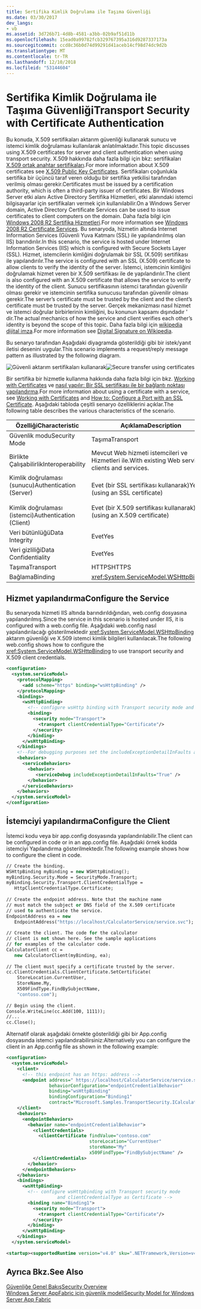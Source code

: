 ```yaml
---
title: Sertifika Kimlik Doğrulama ile Taşıma Güvenliği
ms.date: 03/30/2017
dev_langs:
- vb
ms.assetid: 3d726b71-4d8b-4581-a3bb-02b9af51d11b
ms.openlocfilehash: 15ead0a99782fcb329767395a316d9287337173a
ms.sourcegitcommit: ccd8c36b0d74d99291d41aceb14cf98d74dc9d2b
ms.translationtype: MT
ms.contentlocale: tr-TR
ms.lasthandoff: 12/10/2018
ms.locfileid: "53144604"
---
```

# <a name="transport-security-with-certificate-authentication"></a><span data-ttu-id="5915b-102">Sertifika Kimlik Doğrulama ile Taşıma Güvenliği</span><span class="sxs-lookup"><span data-stu-id="5915b-102">Transport Security with Certificate Authentication</span></span>
<span data-ttu-id="5915b-103">Bu konuda, X.509 sertifikaları aktarım güvenliği kullanarak sunucu ve istemci kimlik doğrulaması kullanılarak anlatılmaktadır.</span><span class="sxs-lookup"><span data-stu-id="5915b-103">This topic discusses using X.509 certificates for server and client authentication when using transport security.</span></span> <span data-ttu-id="5915b-104">X.509 hakkında daha fazla bilgi için bkz: sertifikaları [X.509 ortak anahtar sertifikaları](/windows/desktop/SecCertEnroll/about-x-509-public-key-certificates).</span><span class="sxs-lookup"><span data-stu-id="5915b-104">For more information about X.509 certificates see [X.509 Public Key Certificates](/windows/desktop/SecCertEnroll/about-x-509-public-key-certificates).</span></span> <span data-ttu-id="5915b-105">Sertifikaları çoğunlukla sertifika bir üçüncü taraf veren olduğu bir sertifika yetkilisi tarafından verilmiş olması gerekir.</span><span class="sxs-lookup"><span data-stu-id="5915b-105">Certificates must be issued by a certification authority, which is often a third-party issuer of certificates.</span></span> <span data-ttu-id="5915b-106">Bir Windows Server etki alanı Active Directory Sertifika Hizmetleri, etki alanındaki istemci bilgisayarlar için sertifikaları vermek için kullanılabilir.</span><span class="sxs-lookup"><span data-stu-id="5915b-106">On a Windows Server domain, Active Directory Certificate Services can be used to issue certificates to client computers on the domain.</span></span> <span data-ttu-id="5915b-107">Daha fazla bilgi için [Windows 2008 R2 Sertifika Hizmetleri](https://go.microsoft.com/fwlink/?LinkID=209949&clcid=0x409).</span><span class="sxs-lookup"><span data-stu-id="5915b-107">For more information see [Windows 2008 R2 Certificate Services](https://go.microsoft.com/fwlink/?LinkID=209949&clcid=0x409).</span></span> <span data-ttu-id="5915b-108">Bu senaryoda, hizmetin altında Internet Information Services (Güvenli Yuva Katmanı (SSL) ile yapılandırılmış olan IIS) barındırılır.</span><span class="sxs-lookup"><span data-stu-id="5915b-108">In this scenario, the service is hosted under Internet Information Services (IIS) which is configured with Secure Sockets Layer (SSL).</span></span> <span data-ttu-id="5915b-109">Hizmet, istemcilerin kimliğini doğrulamak bir SSL (X.509) sertifikası ile yapılandırılır.</span><span class="sxs-lookup"><span data-stu-id="5915b-109">The service is configured with an SSL (X.509) certificate to allow clients to verify the identity of the server.</span></span> <span data-ttu-id="5915b-110">İstemci, istemcinin kimliğini doğrulamak hizmet veren bir X.509 sertifikası ile de yapılandırılır.</span><span class="sxs-lookup"><span data-stu-id="5915b-110">The client is also configured with an X.509 certificate that allows the service to verify the identity of the client.</span></span> <span data-ttu-id="5915b-111">Sunucu sertifikasının istemci tarafından güvenilir olması gerekir ve istemcinin sertifika sunucusu tarafından güvenilir olması gerekir.</span><span class="sxs-lookup"><span data-stu-id="5915b-111">The server’s certificate must be trusted by the client and the client’s certificate must be trusted by the server.</span></span> <span data-ttu-id="5915b-112">Gerçek mekanizması nasıl hizmet ve istemci doğrular birbirlerinin kimliğini, bu konunun kapsamı dışındadır ' dir.</span><span class="sxs-lookup"><span data-stu-id="5915b-112">The actual mechanics of how the service and client verifies each other’s identity is beyond the scope of this topic.</span></span> <span data-ttu-id="5915b-113">Daha fazla bilgi için [wikipedia dijital imza](https://go.microsoft.com/fwlink/?LinkId=253157).</span><span class="sxs-lookup"><span data-stu-id="5915b-113">For more information see [Digital Signature on Wikipedia](https://go.microsoft.com/fwlink/?LinkId=253157).</span></span>  
  
 <span data-ttu-id="5915b-114">Bu senaryo tarafından Aşağıdaki diyagramda gösterildiği gibi bir istek/yanıt iletisi desenini uygular.</span><span class="sxs-lookup"><span data-stu-id="5915b-114">This scenario implements a request/reply message pattern as illustrated by the following diagram.</span></span>  
  
 <span data-ttu-id="5915b-115">![Güvenli aktarım sertifikaları kullanarak](../../../../docs/framework/wcf/feature-details/media/8f7b8968-899f-4538-a9e8-0eaa872a291c.gif "8f7b8968-899f-4538-a9e8-0eaa872a291c")</span><span class="sxs-lookup"><span data-stu-id="5915b-115">![Secure transfer using certificates](../../../../docs/framework/wcf/feature-details/media/8f7b8968-899f-4538-a9e8-0eaa872a291c.gif "8f7b8968-899f-4538-a9e8-0eaa872a291c")</span></span>  
  
 <span data-ttu-id="5915b-116">Bir sertifika bir hizmetle kullanma hakkında daha fazla bilgi için bkz. [Working with Certificates](../../../../docs/framework/wcf/feature-details/working-with-certificates.md) ve [nasıl yapılır: Bir SSL sertifikası ile bir bağlantı noktası yapılandırma](../../../../docs/framework/wcf/feature-details/how-to-configure-a-port-with-an-ssl-certificate.md).</span><span class="sxs-lookup"><span data-stu-id="5915b-116">For more information about using a certificate with a service, see [Working with Certificates](../../../../docs/framework/wcf/feature-details/working-with-certificates.md) and [How to: Configure a Port with an SSL Certificate](../../../../docs/framework/wcf/feature-details/how-to-configure-a-port-with-an-ssl-certificate.md).</span></span> <span data-ttu-id="5915b-117">Aşağıdaki tabloda çeşitli senaryo özelliklerini açıklar.</span><span class="sxs-lookup"><span data-stu-id="5915b-117">The following table describes the various characteristics of the scenario.</span></span>  
  
|<span data-ttu-id="5915b-118">Özelliği</span><span class="sxs-lookup"><span data-stu-id="5915b-118">Characteristic</span></span>|<span data-ttu-id="5915b-119">Açıklama</span><span class="sxs-lookup"><span data-stu-id="5915b-119">Description</span></span>|  
|--------------------|-----------------|  
|<span data-ttu-id="5915b-120">Güvenlik modu</span><span class="sxs-lookup"><span data-stu-id="5915b-120">Security Mode</span></span>|<span data-ttu-id="5915b-121">Taşıma</span><span class="sxs-lookup"><span data-stu-id="5915b-121">Transport</span></span>|  
|<span data-ttu-id="5915b-122">Birlikte Çalışabilirlik</span><span class="sxs-lookup"><span data-stu-id="5915b-122">Interoperability</span></span>|<span data-ttu-id="5915b-123">Mevcut Web hizmeti istemcileri ve Hizmetleri ile.</span><span class="sxs-lookup"><span data-stu-id="5915b-123">With existing Web service clients and services.</span></span>|  
|<span data-ttu-id="5915b-124">Kimlik doğrulaması (sunucu)</span><span class="sxs-lookup"><span data-stu-id="5915b-124">Authentication (Server)</span></span><br /><br /> <span data-ttu-id="5915b-125">Kimlik doğrulaması (istemci)</span><span class="sxs-lookup"><span data-stu-id="5915b-125">Authentication (Client)</span></span>|<span data-ttu-id="5915b-126">Evet (bir SSL sertifikası kullanarak)</span><span class="sxs-lookup"><span data-stu-id="5915b-126">Yes (using an SSL certificate)</span></span><br /><br /> <span data-ttu-id="5915b-127">Evet (bir X.509 sertifikası kullanarak)</span><span class="sxs-lookup"><span data-stu-id="5915b-127">Yes (using an X.509 certificate)</span></span>|  
|<span data-ttu-id="5915b-128">Veri bütünlüğü</span><span class="sxs-lookup"><span data-stu-id="5915b-128">Data Integrity</span></span>|<span data-ttu-id="5915b-129">Evet</span><span class="sxs-lookup"><span data-stu-id="5915b-129">Yes</span></span>|  
|<span data-ttu-id="5915b-130">Veri gizliliği</span><span class="sxs-lookup"><span data-stu-id="5915b-130">Data Confidentiality</span></span>|<span data-ttu-id="5915b-131">Evet</span><span class="sxs-lookup"><span data-stu-id="5915b-131">Yes</span></span>|  
|<span data-ttu-id="5915b-132">Taşıma</span><span class="sxs-lookup"><span data-stu-id="5915b-132">Transport</span></span>|<span data-ttu-id="5915b-133">HTTPS</span><span class="sxs-lookup"><span data-stu-id="5915b-133">HTTPS</span></span>|  
|<span data-ttu-id="5915b-134">Bağlama</span><span class="sxs-lookup"><span data-stu-id="5915b-134">Binding</span></span>|<xref:System.ServiceModel.WSHttpBinding>|  
  
## <a name="configure-the-service"></a><span data-ttu-id="5915b-135">Hizmet yapılandırma</span><span class="sxs-lookup"><span data-stu-id="5915b-135">Configure the Service</span></span>  
 <span data-ttu-id="5915b-136">Bu senaryoda hizmeti IIS altında barındırıldığından, web.config dosyasına yapılandırılmış.</span><span class="sxs-lookup"><span data-stu-id="5915b-136">Since the service in this scenario is hosted under IIS, it is configured with a web.config file.</span></span> <span data-ttu-id="5915b-137">Aşağıdaki web.config nasıl yapılandırılacağı gösterilmektedir <xref:System.ServiceModel.WSHttpBinding> aktarım güvenliği ve X.509 istemci kimlik bilgileri kullanılacak.</span><span class="sxs-lookup"><span data-stu-id="5915b-137">The following web.config shows how to configure the <xref:System.ServiceModel.WSHttpBinding> to use transport security and X.509 client credentials.</span></span>  
  
```xml  
<configuration>  
  <system.serviceModel>  
    <protocolMapping>  
      <add scheme="https" binding="wsHttpBinding" />  
    </protocolMapping>  
    <bindings>  
      <wsHttpBinding>  
        <!-- configure wsHttp binding with Transport security mode and clientCredentialType as Certificate -->  
        <binding>  
          <security mode="Transport">  
            <transport clientCredentialType="Certificate"/>              
          </security>  
        </binding>  
      </wsHttpBinding>  
    </bindings>  
    <!--For debugging purposes set the includeExceptionDetailInFaults attribute to true-->  
    <behaviors>  
      <serviceBehaviors>  
        <behavior>            
           <serviceDebug includeExceptionDetailInFaults="True" />  
        </behavior>  
      </serviceBehaviors>  
    </behaviors>  
  </system.serviceModel>  
</configuration>  
```  
  
## <a name="configure-the-client"></a><span data-ttu-id="5915b-138">İstemciyi yapılandırma</span><span class="sxs-lookup"><span data-stu-id="5915b-138">Configure the Client</span></span>  
 <span data-ttu-id="5915b-139">İstemci kodu veya bir app.config dosyasında yapılandırılabilir.</span><span class="sxs-lookup"><span data-stu-id="5915b-139">The client can be configured in code or in an app.config file.</span></span> <span data-ttu-id="5915b-140">Aşağıdaki örnek kodda istemciyi Yapılandırma gösterilmektedir.</span><span class="sxs-lookup"><span data-stu-id="5915b-140">The following example shows how to configure the client in code.</span></span>  
  
```vb  
// Create the binding.  
WSHttpBinding myBinding = new WSHttpBinding();  
myBinding.Security.Mode = SecurityMode.Transport;  
myBinding.Security.Transport.ClientCredentialType =  
   HttpClientCredentialType.Certificate;  
  
// Create the endpoint address. Note that the machine name   
// must match the subject or DNS field of the X.509 certificate  
// used to authenticate the service.   
EndpointAddress ea = new  
   EndpointAddress("https://localhost/CalculatorService/service.svc");  
  
// Create the client. The code for the calculator   
// client is not shown here. See the sample applications  
// for examples of the calculator code.  
CalculatorClient cc =  
   new CalculatorClient(myBinding, ea);  
  
// The client must specify a certificate trusted by the server.  
cc.ClientCredentials.ClientCertificate.SetCertificate(  
    StoreLocation.CurrentUser,  
    StoreName.My,  
    X509FindType.FindBySubjectName,  
    "contoso.com");  
  
// Begin using the client.  
Console.WriteLine(cc.Add(100, 1111));  
//...  
cc.Close();  
```  
  
 <span data-ttu-id="5915b-141">Alternatif olarak aşağıdaki örnekte gösterildiği gibi bir App.config dosyasında istemci yapılandırabilirsiniz:</span><span class="sxs-lookup"><span data-stu-id="5915b-141">Alternatively you can configure the client in an App.config file as shown in the following example:</span></span>  
  
```xml  
<configuration>  
  <system.serviceModel>  
    <client>  
      <!-- this endpoint has an https: address -->  
      <endpoint address=" https://localhost/CalculatorService/service.svc "   
                behaviorConfiguration="endpointCredentialBehavior"  
                binding="wsHttpBinding"   
                bindingConfiguration="Binding1"   
                contract="Microsoft.Samples.TransportSecurity.ICalculator"/>  
    </client>  
    <behaviors>  
      <endpointBehaviors>  
        <behavior name="endpointCredentialBehavior">  
          <clientCredentials>  
            <clientCertificate findValue="contoso.com"  
                               storeLocation="CurrentUser"  
                               storeName="My"  
                               x509FindType="FindBySubjectName" />  
          </clientCredentials>  
        </behavior>  
      </endpointBehaviors>  
    </behaviors>  
    <bindings>  
      <wsHttpBinding>  
        <!-- configure wsHttpbinding with Transport security mode  
                   and clientCredentialType as Certificate -->  
        <binding name="Binding1">  
          <security mode="Transport">  
            <transport clientCredentialType="Certificate"/>  
          </security>  
        </binding>  
      </wsHttpBinding>  
    </bindings>  
  </system.serviceModel>  
  
<startup><supportedRuntime version="v4.0" sku=".NETFramework,Version=v4.0"/></startup></configuration>  
```  
  
## <a name="see-also"></a><span data-ttu-id="5915b-142">Ayrıca Bkz.</span><span class="sxs-lookup"><span data-stu-id="5915b-142">See Also</span></span>  
 [<span data-ttu-id="5915b-143">Güvenliğe Genel Bakış</span><span class="sxs-lookup"><span data-stu-id="5915b-143">Security Overview</span></span>](../../../../docs/framework/wcf/feature-details/security-overview.md)  
 [<span data-ttu-id="5915b-144">Windows Server AppFabric için güvenlik modeli</span><span class="sxs-lookup"><span data-stu-id="5915b-144">Security Model for Windows Server App Fabric</span></span>](https://go.microsoft.com/fwlink/?LinkID=201279&clcid=0x409)
